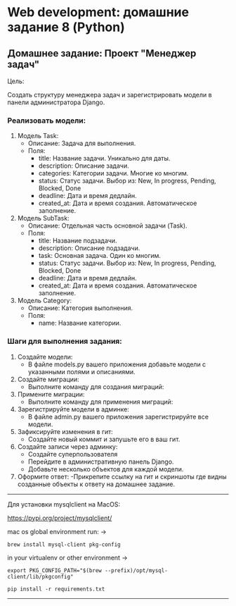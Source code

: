 # Web development: домашние задание 8 (Python)

## Домашнее задание: Проект "Менеджер задач"
Цель:

Создать структуру менеджера задач и зарегистрировать модели в панели администратора Django.

### Реализовать модели:

1. Модель Task:
    - Описание: Задача для выполнения.
    - Поля:
      - title: Название задачи. Уникально для даты. 
      - description: Описание задачи. 
      - categories: Категории задачи. Многие ко многим. 
      - status: Статус задачи. Выбор из: New, In progress, Pending, Blocked, Done 
      - deadline: Дата и время дедлайн. 
      - created_at: Дата и время создания. Автоматическое заполнение.
2. Модель SubTask:
   - Описание: Отдельная часть основной задачи (Task). 
   - Поля:
     - title: Название подзадачи. 
     - description: Описание подзадачи. 
     - task: Основная задача. Один ко многим. 
     - status: Статус задачи. Выбор из: New, In progress, Pending, Blocked, Done 
     - deadline: Дата и время дедлайн. 
     - created_at: Дата и время создания. Автоматическое заполнение. 
3. Модель Category:
   - Описание: Категория выполнения. 
   - Поля:
     - name: Название категории.

### Шаги для выполнения задания:

1. Создайте модели:
   - В файле models.py вашего приложения добавьте модели с указанными полями и описаниями.
2. Создайте миграции:
   - Выполните команду для создания миграций:
3. Примените миграции:
   - Выполните команду для применения миграций:
4. Зарегистрируйте модели в админке:
   - В файле admin.py вашего приложения зарегистрируйте все модели.
5. Зафиксируйте изменения в гит: 
   - Создайте новый коммит и запушьте его в ваш гит.
6. Создайте записи через админку: 
   - Создайте суперпользователя 
   - Перейдите в административную панель Django. 
   - Добавьте несколько объектов для каждой модели.
7. Оформите ответ:
   -Прикрепите ссылку на гит и скриншоты где видны созданные объекты к ответу на домашнее задание.

---

Для установки mysqlclient на MacOS:

https://pypi.org/project/mysqlclient/

mac os global environment run: ->

```
brew install mysql-client pkg-config
```

in your virtualenv or other environment ->

```
export PKG_CONFIG_PATH="$(brew --prefix)/opt/mysql-client/lib/pkgconfig"
```

```
pip install -r requirements.txt
```

---